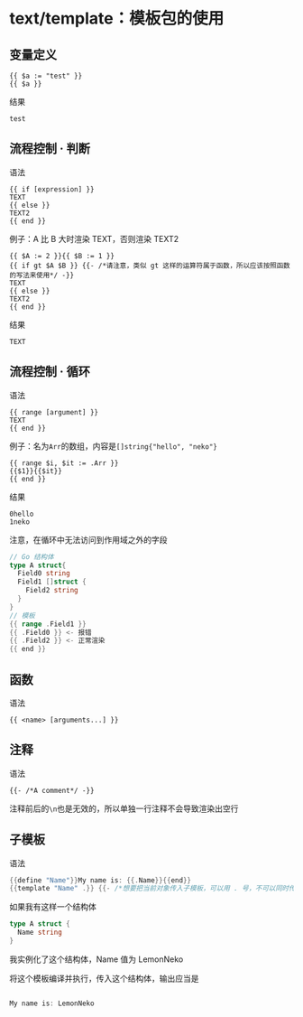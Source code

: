 # text/template：模板包的使用


## 变量定义

```纯文本
{{ $a := "test" }}
{{ $a }}
```


结果

```纯文本
test
```


## 流程控制 · 判断

语法

```纯文本
{{ if [expression] }}
TEXT
{{ else }}
TEXT2
{{ end }}
```


例子：A 比 B 大时渲染 TEXT，否则渲染 TEXT2

```纯文本
{{ $A := 2 }}{{ $B := 1 }}
{{ if gt $A $B }} {{- /*请注意，类似 gt 这样的运算符属于函数，所以应该按照函数的写法来使用*/ -}}
TEXT
{{ else }}
TEXT2
{{ end }}
```


结果

```纯文本
TEXT
```


## 流程控制 · 循环

语法

```纯文本
{{ range [argument] }}
TEXT
{{ end }}
```


例子：名为`Arr`的数组，内容是`[]string{"hello", "neko"}`

```纯文本
{{ range $i, $it := .Arr }}
{{$1}}{{$it}}
{{ end }}
```


结果

```纯文本
0hello
1neko
```


注意，在循环中无法访问到作用域之外的字段

```Go
// Go 结构体
type A struct{
  Field0 string
  Field1 []struct {
    Field2 string
  }
}
// 模板
{{ range .Field1 }}
{{ .Field0 }} <- 报错
{{ .Field2 }} <- 正常渲染
{{ end }}
```


## 函数

语法

```text
{{ <name> [arguments...] }}
```


## 注释

语法

```纯文本
{{- /*A comment*/ -}}
```


注释前后的`\n`也是无效的，所以单独一行注释不会导致渲染出空行

## 子模板

语法

```Go
{{define "Name"}}My name is: {{.Name}}{{end}}
{{template "Name" .}} {{- /*想要把当前对象传入子模板，可以用 . 号，不可以同时传入多个对象*/ -}}
```


如果我有这样一个结构体

```Go
type A struct {
  Name string
}

```


我实例化了这个结构体，Name 值为 LemonNeko

将这个模板编译并执行，传入这个结构体，输出应当是

```Go

My name is: LemonNeko
```




